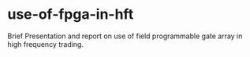 # use-of-fpga-in-hft
Brief Presentation and report on use of field programmable gate array in high frequency trading.
